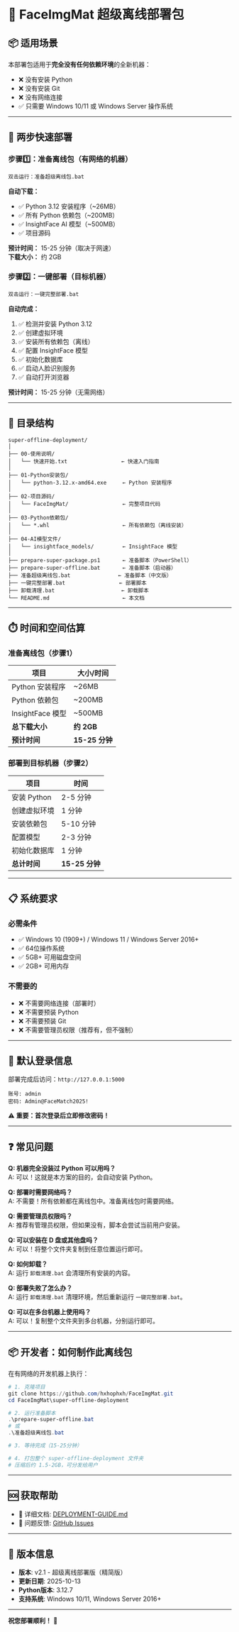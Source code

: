 # 🚀 FaceImgMat 超级离线部署包

## 📦 适用场景

本部署包适用于**完全没有任何依赖环境**的全新机器：
- ❌ 没有安装 Python
- ❌ 没有安装 Git
- ❌ 没有网络连接
- ✅ 只需要 Windows 10/11 或 Windows Server 操作系统

---

## 🎯 两步快速部署

### 步骤1️⃣：准备离线包（有网络的机器）

```bat
双击运行：准备超级离线包.bat
```

**自动下载：**
- ✅ Python 3.12 安装程序（~26MB）
- ✅ 所有 Python 依赖包（~200MB）
- ✅ InsightFace AI 模型（~500MB）
- ✅ 项目源码

**预计时间：** 15-25 分钟（取决于网速）  
**下载大小：** 约 2GB

### 步骤2️⃣：一键部署（目标机器）

```bat
双击运行：一键完整部署.bat
```

**自动完成：**
1. ✅ 检测并安装 Python 3.12
2. ✅ 创建虚拟环境
3. ✅ 安装所有依赖包（离线）
4. ✅ 配置 InsightFace 模型
5. ✅ 初始化数据库
6. ✅ 启动人脸识别服务
7. ✅ 自动打开浏览器

**预计时间：** 15-25 分钟（无需网络）

---

## 📂 目录结构

```
super-offline-deployment/
│
├── 00-使用说明/
│   └── 快速开始.txt                 ← 快速入门指南
│
├── 01-Python安装包/
│   └── python-3.12.x-amd64.exe     ← Python 安装程序
│
├── 02-项目源码/
│   └── FaceImgMat/                 ← 完整项目代码
│
├── 03-Python依赖包/
│   └── *.whl                       ← 所有依赖包（离线安装）
│
├── 04-AI模型文件/
│   └── insightface_models/         ← InsightFace 模型
│
├── prepare-super-package.ps1       ← 准备脚本（PowerShell）
├── prepare-super-offline.bat       ← 准备脚本（启动器）
├── 准备超级离线包.bat               ← 准备脚本（中文版）
├── 一键完整部署.bat                 ← 部署脚本
├── 卸载清理.bat                     ← 卸载脚本
└── README.md                       ← 本文档
```


---

## ⏱️ 时间和空间估算

### 准备离线包（步骤1）
| 项目 | 大小/时间 |
|------|----------|
| Python 安装程序 | ~26MB |
| Python 依赖包 | ~200MB |
| InsightFace 模型 | ~500MB |
| **总下载大小** | **约 2GB** |
| **预计时间** | **15-25 分钟** |

### 部署到目标机器（步骤2）
| 项目 | 时间 |
|------|------|
| 安装 Python | 2-5 分钟 |
| 创建虚拟环境 | 1 分钟 |
| 安装依赖包 | 5-10 分钟 |
| 配置模型 | 2-3 分钟 |
| 初始化数据库 | 1 分钟 |
| **总计时间** | **15-25 分钟** |

---


## 📋 系统要求

### 必需条件
- ✅ Windows 10 (1909+) / Windows 11 / Windows Server 2016+
- ✅ 64位操作系统
- ✅ 5GB+ 可用磁盘空间
- ✅ 2GB+ 可用内存

### 不需要的
- ❌ 不需要网络连接（部署时）
- ❌ 不需要预装 Python
- ❌ 不需要预装 Git
- ❌ 不需要管理员权限（推荐有，但不强制）

---

## 🔐 默认登录信息

部署完成后访问：`http://127.0.0.1:5000`

```
账号: admin
密码: Admin@FaceMatch2025!
```

⚠️ **重要：首次登录后立即修改密码！**

---


## ❓ 常见问题

**Q: 机器完全没装过 Python 可以用吗？**  
A: 可以！这就是本方案的目的，会自动安装 Python。

**Q: 部署时需要网络吗？**  
A: 不需要！所有依赖都在离线包中。准备离线包时需要网络。

**Q: 需要管理员权限吗？**  
A: 推荐有管理员权限，但如果没有，脚本会尝试当前用户安装。

**Q: 可以安装在 D 盘或其他盘吗？**  
A: 可以！将整个文件夹复制到任意位置运行即可。

**Q: 如何卸载？**  
A: 运行 `卸载清理.bat` 会清理所有安装的内容。

**Q: 部署失败了怎么办？**  
A: 运行 `卸载清理.bat` 清理环境，然后重新运行 `一键完整部署.bat`。

**Q: 可以在多台机器上使用吗？**  
A: 可以！复制整个文件夹到多台机器，分别运行即可。

---

## 📦 开发者：如何制作此离线包

在有网络的开发机器上执行：

```powershell
# 1. 克隆项目
git clone https://github.com/hxhophxh/FaceImgMat.git
cd FaceImgMat\super-offline-deployment

# 2. 运行准备脚本
.\prepare-super-offline.bat
# 或
.\准备超级离线包.bat

# 3. 等待完成（15-25分钟）

# 4. 打包整个 super-offline-deployment 文件夹
# 压缩后约 1.5-2GB，可分发给用户
```

---

## 🆘 获取帮助

- 📖 详细文档: [DEPLOYMENT-GUIDE.md](./DEPLOYMENT-GUIDE.md)
- 🐛 问题反馈: [GitHub Issues](https://github.com/hxhophxh/FaceImgMat/issues)

---

## 📝 版本信息

- **版本**: v2.1 - 超级离线部署版（精简版）
- **更新日期**: 2025-10-13
- **Python版本**: 3.12.7
- **支持系统**: Windows 10/11, Windows Server 2016+

---

**祝您部署顺利！** 🎉

